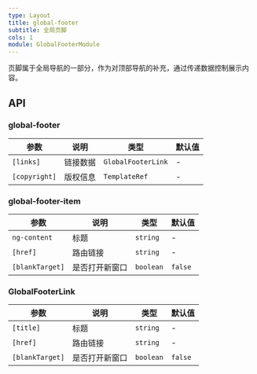 ```yaml
---
type: Layout
title: global-footer
subtitle: 全局页脚
cols: 1
module: GlobalFooterModule
---
```


页脚属于全局导航的一部分，作为对顶部导航的补充，通过传递数据控制展示内容。

## API

### global-footer

| 参数 | 说明 | 类型 | 默认值 |
|----|----|----|-----|
| `[links]` | 链接数据 | `GlobalFooterLink` | - |
| `[copyright]` | 版权信息 | `TemplateRef` | - |

### global-footer-item

| 参数 | 说明 | 类型 | 默认值 |
|----|----|----|-----|
| `ng-content` | 标题 | `string` | - |
| `[href]` | 路由链接 | `string` | - |
| `[blankTarget]` | 是否打开新窗口 | `boolean` | `false` |

### GlobalFooterLink

| 参数 | 说明 | 类型 | 默认值 |
|----|----|----|-----|
| `[title]` | 标题 | `string` | - |
| `[href]` | 路由链接 | `string` | - |
| `[blankTarget]` | 是否打开新窗口 | `boolean` | `false` |
